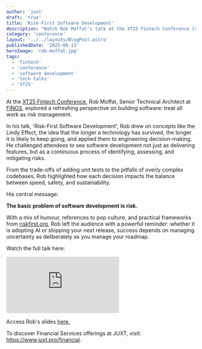 ```yaml
---
author: 'juxt'
draft: 'true'
title: 'Risk-First Software Development'
description: "Watch Rob Moffat's talk at the XT25 Fintech Conference [video]"
category: 'conference'
layout: '../../layouts/BlogPost.astro'
publishedDate: '2025-08-13'
heroImage: 'rob-moffat.jpg'
tags:
  - 'fintech'
  - 'conference'
  - 'software development'
  - 'tech talks'
  - 'XT25'
---
```


At the [XT25 Fintech Conference](https://www.juxt.pro/xt25/), Rob Moffat, Senior Technical Architect at [FINOS](https://www.finos.org/), explored a refreshing perspective on building software: treat all work as risk management.

In his talk, 'Risk-First Software Development', Rob drew on concepts like the Lindy Effect, the idea that the longer a technology has survived, the longer it is likely to keep going, and applied them to engineering decision-making. He challenged attendees to see software development not just as delivering features, but as a continuous process of identifying, assessing, and mitigating risks.

From the trade-offs of adding unit tests to the pitfalls of overly complex codebases, Rob highlighted how each decision impacts the balance between speed, safety, and sustainability.

His central message:

**The basic problem of software development is risk.**

With a mix of humour, references to pop culture, and practical frameworks from [riskfirst.org](https://riskfirst.org), Rob left the audience with a powerful reminder: whether it is adopting AI or shipping your next release, success depends on managing uncertainty as deliberately as you manage your roadmap.

Watch the full talk here:

<iframe class='aspect-video w-full' src="https://www.youtube.com/embed/R7V1I-l0rrg?si=soBFH8HLdeYEoWfL" title="YouTube video player" frameborder="0" allow="accelerometer; autoplay; clipboard-write; encrypted-media; gyroscope; picture-in-picture; web-share" referrerpolicy="strict-origin-when-cross-origin" allowfullscreen></iframe>

Access Rob's slides <a href="/xt25/rob-moffat.pdf" target="_blank">here.</a>

To discover Financial Services offerings at JUXT, visit: https://www.juxt.pro/financial.
